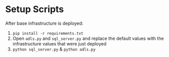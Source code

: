 # Setup Scripts

After base infrastructure is deployed:

1. `pip install -r requirements.txt`
2. Open `adls.py` and `sql_server.py` and replace the default values with the infrastructure values that were just deployed
3. `python sql_server.py` & `python adls.py`
    